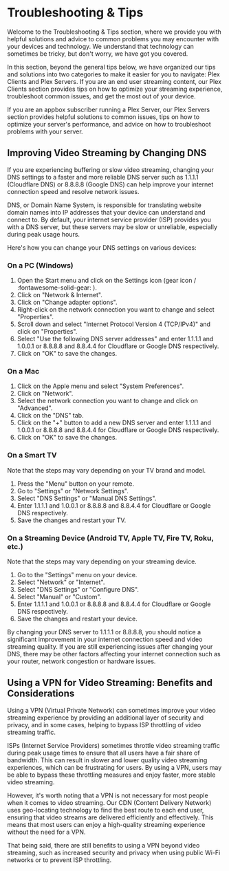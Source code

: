 # Troubleshooting & Tips

Welcome to the Troubleshooting & Tips section, where we provide you with helpful solutions and advice to common problems you may encounter with your devices and technology. We understand that technology can sometimes be tricky, but don't worry, we have got you covered.

In this section, beyond the general tips below, we have organized our tips and solutions into two categories to make it easier for you to navigate: Plex Clients and Plex Servers. If you are an end user streaming content, our Plex Clients section provides tips on how to optimize your streaming experience, troubleshoot common issues, and get the most out of your device.

If you are an appbox subscriber running a Plex Server, our Plex Servers section provides helpful solutions to common issues, tips on how to optimize your server's performance, and advice on how to troubleshoot problems with your server.

## Improving Video Streaming by Changing DNS

If you are experiencing buffering or slow video streaming, changing your DNS settings to a faster and more reliable DNS server such as 1.1.1.1 (Cloudflare DNS) or 8.8.8.8 (Google  DNS) can help improve your internet connection speed and resolve network issues.

DNS, or Domain Name System, is responsible for translating website domain names into IP addresses that your device can understand and connect to. By default, your internet service provider (ISP) provides you with a DNS server, but these servers may be slow or unreliable, especially during peak usage hours.

Here's how you can change your DNS settings on various devices:

### On a PC (Windows)

1. Open the Start menu and click on the Settings icon (gear icon / :fontawesome-solid-gear: ).
2. Click on "Network & Internet".
3. Click on "Change adapter options".
4. Right-click on the network connection you want to change and select "Properties".
5. Scroll down and select "Internet Protocol Version 4 (TCP/IPv4)" and click on "Properties".
6. Select "Use the following DNS server addresses" and enter 1.1.1.1 and 1.0.0.1 or 8.8.8.8 and 8.8.4.4 for Cloudflare or Google DNS respectively.
7. Click on "OK" to save the changes.

### On a Mac

1. Click on the Apple menu and select "System Preferences".
2. Click on "Network".
3. Select the network connection you want to change and click on "Advanced".
4. Click on the "DNS" tab.
5. Click on the "+" button to add a new DNS server and enter 1.1.1.1 and 1.0.0.1 or 8.8.8.8 and 8.8.4.4 for Cloudflare or Google DNS respectively.
6. Click on "OK" to save the changes.

### On a Smart TV

Note that the steps may vary depending on your TV brand and model.

1. Press the "Menu" button on your remote.
2. Go to "Settings" or "Network Settings".
3. Select "DNS Settings" or "Manual DNS Settings".
4. Enter 1.1.1.1 and 1.0.0.1 or 8.8.8.8 and 8.8.4.4 for Cloudflare or Google DNS respectively.
5. Save the changes and restart your TV.

### On a Streaming Device (Android TV, Apple TV, Fire TV, Roku, etc.)

Note that the steps may vary depending on your streaming device.

1. Go to the "Settings" menu on your device.
2. Select "Network" or "Internet".
3. Select "DNS Settings" or "Configure DNS".
4. Select "Manual" or "Custom".
5. Enter 1.1.1.1 and 1.0.0.1 or 8.8.8.8 and 8.8.4.4 for Cloudflare or Google DNS respectively.
6. Save the changes and restart your device.

By changing your DNS server to 1.1.1.1 or 8.8.8.8, you should notice a significant improvement in your internet connection speed and video streaming quality. If you are still experiencing issues after changing your DNS, there may be other factors affecting your internet connection such as your router, network congestion or hardware issues.

## Using a VPN for Video Streaming: Benefits and Considerations

Using a VPN (Virtual Private Network) can sometimes improve your video streaming experience by providing an additional layer of security and privacy, and in some cases, helping to bypass ISP throttling of video streaming traffic.

ISPs (Internet Service Providers) sometimes throttle video streaming traffic during peak usage times to ensure that all users have a fair share of bandwidth. This can result in slower and lower quality video streaming experiences, which can be frustrating for users. By using a VPN, users may be able to bypass these throttling measures and enjoy faster, more stable video streaming.

However, it's worth noting that a VPN is not necessary for most people when it comes to video streaming. Our CDN (Content Delivery Network) uses geo-locating technology to find the best route to each end user, ensuring that video streams are delivered efficiently and effectively. This means that most users can enjoy a high-quality streaming experience without the need for a VPN.

That being said, there are still benefits to using a VPN beyond video streaming, such as increased security and privacy when using public Wi-Fi networks or to prevent ISP throttling.
